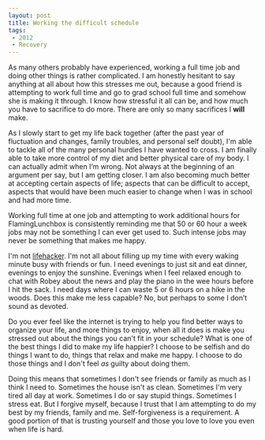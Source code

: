 ```yaml
---
layout: post
title: Working the difficult schedule  
tags: 
 - 2012
 - Recovery
---
```


As many others probably have experienced, working a full time job and doing other things is rather complicated.  I am honestly hesitant to say anything at all about how this stresses me out, because a good friend is attempting to work full time and go to grad school full time and somehow she is making it through.  I know how stressful it all can be, and how much you have to sacrifice to do more.  There are only so many sacrifices I **will** make.  

As I slowly start to get my life back together (after the past year of fluctuation and changes, family troubles, and personal self doubt), I'm able to tackle all of the many personal hurdles I have wanted to cross.  I am finally able to take more control of my diet and better physical care of my body.  I can actually admit when I’m wrong.  Not always at the beginning of an argument per say, but I am getting closer.  I am also becoming much better at accepting certain aspects of life; aspects that can be difficult to accept, aspects that would have been much easier to change when I was in school and had more time.  

Working full time at one job and attempting to work additional hours for FlamingLunchbox is consistently reminding me that 50 or 60 hour a week jobs may not be something I can ever get used to.  Such intense jobs may never be something that makes me happy.

I'm not [lifehacker](http://lifehacker.com/).  I'm not all about filling up my time with every waking minute busy with friends or fun.  I need evenings to just sit and eat dinner, evenings to enjoy the sunshine.  Evenings when I feel relaxed enough to chat with Robey about the news and play the piano in the wee hours before I hit the sack.  I need days where I can waste 5 or 6 hours on a hike in the woods.  Does this make me less capable?  No, but perhaps to some I don’t sound as devoted.  

Do you ever feel like the internet is trying to help you find better ways to organize your life, and more things to enjoy, when all it does is make you stressed out about the things you can't fit in your schedule?
What is one of the best things I did to make my life happier?  I choose to be selfish and do things I want to do, things that relax and make me happy.  I choose to do those things and I don't feel *as* guilty about doing them.

Doing this means that sometimes I don't see friends or family as much as I think I need to.  Sometimes the house isn't as clean.  Sometimes I'm very tired all day at work.  Sometimes I do or say stupid things.  Sometimes I stress eat.  But I forgive myself, because I trust that I am attempting to do my best by my friends, family and me.  Self-forgiveness is a requirement.  A good portion of that is trusting yourself and those you love to love you even when life is hard.              
